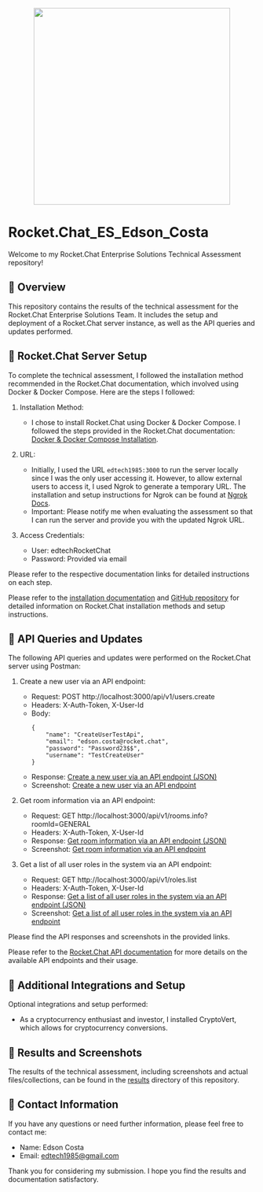 <p align="center"> 
  <img  src="https://github.com/RocketChat/Rocket.Chat.Artwork/raw/master/Logos/2020/png/logo-horizontal-red.png" data-canonical-src="https://github.com/RocketChat/Rocket.Chat.Artwork/raw/master/Logos/2020/png/logo-horizontal-red.png" width="400" />
</p>

# Rocket.Chat_ES_Edson_Costa
Welcome to my Rocket.Chat Enterprise Solutions Technical Assessment repository!

## 🚀 Overview
This repository contains the results of the technical assessment for the Rocket.Chat Enterprise Solutions Team. It includes the setup and deployment of a Rocket.Chat server instance, as well as the API queries and updates performed.

## 🚀 Rocket.Chat Server Setup
To complete the technical assessment, I followed the installation method recommended in the Rocket.Chat documentation, which involved using Docker & Docker Compose. Here are the steps I followed:

1. Installation Method:
   - I chose to install Rocket.Chat using Docker & Docker Compose. I followed the steps provided in the Rocket.Chat documentation: [Docker & Docker Compose Installation](https://docs.rocket.chat/deploy/prepare-for-your-deployment/rapid-deployment-methods/docker-and-docker-compose).

2. URL:
   - Initially, I used the URL `edtech1985:3000` to run the server locally since I was the only user accessing it. However, to allow external users to access it, I used Ngrok to generate a temporary URL. The installation and setup instructions for Ngrok can be found at [Ngrok Docs](https://ngrok.com/docs/).
   - Important: Please notify me when evaluating the assessment so that I can run the server and provide you with the updated Ngrok URL.

3. Access Credentials:
   - User: edtechRocketChat
   - Password: Provided via email

Please refer to the respective documentation links for detailed instructions on each step.

Please refer to the [installation documentation](https://docs.rocket.chat/) and [GitHub repository](https://github.com/RocketChat/Rocket.Chat) for detailed information on Rocket.Chat installation methods and setup instructions.

## 🚀 API Queries and Updates

The following API queries and updates were performed on the Rocket.Chat server using Postman:

1. Create a new user via an API endpoint:

   - Request: POST http://localhost:3000/api/v1/users.create
   - Headers: X-Auth-Token, X-User-Id
   - Body: 
     ```
     {
         "name": "CreateUserTestApi",
         "email": "edson.costa@rocket.chat",
         "password": "Password23$$",
         "username": "TestCreateUser"
     }
     ```
   - Response: [Create a new user via an API endpoint (JSON)](https://github.com/edtech1985/Rocket.Chat_ES_Edson_Costa/blob/main/results/users_create_response.json)
   - Screenshot: [Create a new user via an API endpoint](https://github.com/edtech1985/Rocket.Chat_ES_Edson_Costa/blob/main/results/users_create.png)

2. Get room information via an API endpoint:

   - Request: GET http://localhost:3000/api/v1/rooms.info?roomId=GENERAL
   - Headers: X-Auth-Token, X-User-Id
   - Response: [Get room information via an API endpoint (JSON)](https://github.com/edtech1985/Rocket.Chat_ES_Edson_Costa/blob/main/results/room_info_response.json)
   - Screenshot: [Get room information via an API endpoint](https://github.com/edtech1985/Rocket.Chat_ES_Edson_Costa/blob/main/results/room_info.png)

3. Get a list of all user roles in the system via an API endpoint:

   - Request: GET http://localhost:3000/api/v1/roles.list
   - Headers: X-Auth-Token, X-User-Id
   - Response: [Get a list of all user roles in the system via an API endpoint (JSON)](https://github.com/edtech1985/Rocket.Chat_ES_Edson_Costa/blob/main/results/system_usres_roles_response.json)
   - Screenshot: [Get a list of all user roles in the system via an API endpoint](https://github.com/edtech1985/Rocket.Chat_ES_Edson_Costa/blob/main/results/system_usres_roles.png)

Please find the API responses and screenshots in the provided links.

Please refer to the [Rocket.Chat API documentation](https://developer.rocket.chat/reference/api) for more details on the available API endpoints and their usage.

## 🚀 Additional Integrations and Setup
Optional integrations and setup performed:

- As a cryptocurrency enthusiast and investor, I installed CryptoVert, which allows for cryptocurrency conversions.

## 🚀 Results and Screenshots
The results of the technical assessment, including screenshots and actual files/collections, can be found in the [results](results/) directory of this repository.

## 🚀 Contact Information
If you have any questions or need further information, please feel free to contact me:

- Name: Edson Costa
- Email: edtech1985@gmail.com

Thank you for considering my submission. I hope you find the results and documentation satisfactory.

